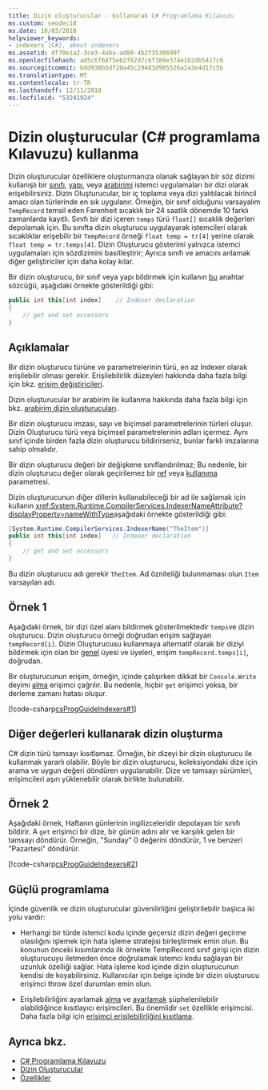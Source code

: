 ```yaml
---
title: Dizin oluşturucular - kullanarak C# Programlama Kılavuzu
ms.custom: seodec18
ms.date: 10/03/2018
helpviewer_keywords:
- indexers [C#], about indexers
ms.assetid: df70e1a2-3ce3-4aba-ad80-4b2f3538699f
ms.openlocfilehash: ad5c6f68f5eb2f62d7c6f389e374e1b2db5417c6
ms.sourcegitcommit: bdd930b5df20a45c29483d905526a2a3e4d17c5b
ms.translationtype: MT
ms.contentlocale: tr-TR
ms.lasthandoff: 12/11/2018
ms.locfileid: "53241924"
---
```

# <a name="using-indexers-c-programming-guide"></a>Dizin oluşturucular (C# programlama Kılavuzu) kullanma

Dizin oluşturucular özelliklere oluşturmanıza olanak sağlayan bir söz dizimi kullanışlı bir [sınıfı](../../../csharp/language-reference/keywords/class.md), [yapı](../../../csharp/language-reference/keywords/struct.md), veya [arabirimi](../../../csharp/language-reference/keywords/interface.md) istemci uygulamaları bir dizi olarak erişebilirsiniz. Dizin Oluşturucular, bir iç toplama veya dizi yalıtılacak birincil amacı olan türlerinde en sık uygulanır. Örneğin, bir sınıf olduğunu varsayalım `TempRecord` temsil eden Farenheit sıcaklık bir 24 saatlik dönemde 10 farklı zamanlarda kayıtlı. Sınıfı bir dizi içeren `temps` türü `float[]` sıcaklık değerleri depolamak için. Bu sınıfta dizin oluşturucu uygulayarak istemcileri olarak sıcaklıklar erişebilir bir `TempRecord` örneği `float temp = tr[4]` yerine olarak `float temp = tr.temps[4]`. Dizin Oluşturucu gösterimi yalnızca istemci uygulamaları için sözdizimini basitleştirir; Ayrıca sınıfı ve amacını anlamak diğer geliştiriciler için daha kolay kılar.  
  
Bir dizin oluşturucu, bir sınıf veya yapı bildirmek için kullanın [bu](../../../csharp/language-reference/keywords/this.md) anahtar sözcüğü, aşağıdaki örnekte gösterildiği gibi:

```csharp
public int this[int index]    // Indexer declaration  
{  
    // get and set accessors  
}  
```

## <a name="remarks"></a>Açıklamalar

Bir dizin oluşturucu türüne ve parametrelerinin türü, en az Indexer olarak erişilebilir olması gerekir. Erişilebilirlik düzeyleri hakkında daha fazla bilgi için bkz. [erişim değiştiricileri](../../../csharp/language-reference/keywords/access-modifiers.md).  
  
 Dizin oluşturucular bir arabirim ile kullanma hakkında daha fazla bilgi için bkz. [arabirim dizin oluşturucuları](../../../csharp/programming-guide/indexers/indexers-in-interfaces.md).  
  
 Bir dizin oluşturucu imzası, sayı ve biçimsel parametrelerinin türleri oluşur. Dizin Oluşturucu türü veya biçimsel parametrelerinin adları içermez. Aynı sınıf içinde birden fazla dizin oluşturucu bildirirseniz, bunlar farklı imzalarına sahip olmalıdır.  
  
 Bir dizin oluşturucu değeri bir değişkene sınıflandırılmaz; Bu nedenle, bir dizin oluşturucu değer olarak geçirilemez bir [ref](../../../csharp/language-reference/keywords/ref.md) veya [kullanıma](../../../csharp/language-reference/keywords/out-parameter-modifier.md) parametresi.  
  
 Dizin oluşturucunun diğer dillerin kullanabileceği bir ad ile sağlamak için kullanın <xref:System.Runtime.CompilerServices.IndexerNameAttribute?displayProperty=nameWithType>aşağıdaki örnekte gösterildiği gibi:  

```csharp
[System.Runtime.CompilerServices.IndexerName("TheItem")]  
public int this[int index]   // Indexer declaration  
{
    // get and set accessors  
}  
```

Bu dizin oluşturucu adı gerekir `TheItem`. Ad özniteliği bulunmaması olun `Item` varsayılan adı.  
  
## <a name="example-1"></a>Örnek 1  
  
Aşağıdaki örnek, bir dizi özel alanı bildirmek gösterilmektedir `temps`ve dizin oluşturucu. Dizin oluşturucu örneği doğrudan erişim sağlayan `tempRecord[i]`. Dizin Oluşturucusu kullanmaya alternatif olarak bir diziyi bildirmek için olan bir [genel](../../../csharp/language-reference/keywords/public.md) üyesi ve üyeleri, erişim `tempRecord.temps[i]`, doğrudan.  
  
 Bir oluşturucunun erişim, örneğin, içinde çalışırken dikkat bir `Console.Write` deyimi [alma](../../../csharp/language-reference/keywords/get.md) erişimci çağrılır. Bu nedenle, hiçbir `get` erişimci yoksa, bir derleme zamanı hatası oluşur.  
  
[!code-csharp[csProgGuideIndexers#1](../../../csharp/programming-guide/classes-and-structs/codesnippet/CSharp/using-indexers_1.cs)]  
  
## <a name="indexing-using-other-values"></a>Diğer değerleri kullanarak dizin oluşturma

C# dizin türü tamsayı kısıtlamaz. Örneğin, bir dizeyi bir dizin oluşturucu ile kullanmak yararlı olabilir. Böyle bir dizin oluşturucu, koleksiyondaki dize için arama ve uygun değeri döndüren uygulanabilir. Dize ve tamsayı sürümleri, erişimcileri aşırı yüklenebilir olarak birlikte bulunabilir.  
  
## <a name="example-2"></a>Örnek 2  
  
Aşağıdaki örnek, Haftanın günlerinin ingilizceleridir depolayan bir sınıfı bildirir. A `get` erişimci bir dize, bir günün adını alır ve karşılık gelen bir tamsayı döndürür. Örneğin, "Sunday" 0 değerini döndürür, 1 ve benzeri "Pazartesi" döndürür.  
  
[!code-csharp[csProgGuideIndexers#2](../../../csharp/programming-guide/classes-and-structs/codesnippet/CSharp/using-indexers_2.cs)]  
  
## <a name="robust-programming"></a>Güçlü programlama

 İçinde güvenlik ve dizin oluşturucular güvenilirliğini geliştirilebilir başlıca iki yolu vardır:  
  
- Herhangi bir türde istemci kodu içinde geçersiz dizin değeri geçirme olasılığını işlemek için hata işleme stratejisi birleştirmek emin olun. Bu konunun önceki kısımlarında ilk örnekte TempRecord sınıf girişi için dizin oluşturucuyu iletmeden önce doğrulamak istemci kodu sağlayan bir uzunluk özelliği sağlar. Hata işleme kod içinde dizin oluşturucunun kendisi de koyabilirsiniz. Kullanıcılar için belge içinde bir dizin oluşturucu erişimci throw özel durumları emin olun.  
  
- Erişilebilirliğini ayarlamak [alma](../../../csharp/language-reference/keywords/get.md) ve [ayarlamak](../../../csharp/language-reference/keywords/set.md) şüphelenilebilir olabildiğince kısıtlayıcı erişimcileri. Bu önemlidir `set` özellikle erişimcisi. Daha fazla bilgi için [erişimci erişilebilirliğini kısıtlama](../../../csharp/programming-guide/classes-and-structs/restricting-accessor-accessibility.md).  
  
## <a name="see-also"></a>Ayrıca bkz.

- [C# Programlama Kılavuzu](../../../csharp/programming-guide/index.md)  
- [Dizin Oluşturucular](../../../csharp/programming-guide/indexers/index.md)  
- [Özellikler](../../../csharp/programming-guide/classes-and-structs/properties.md)
